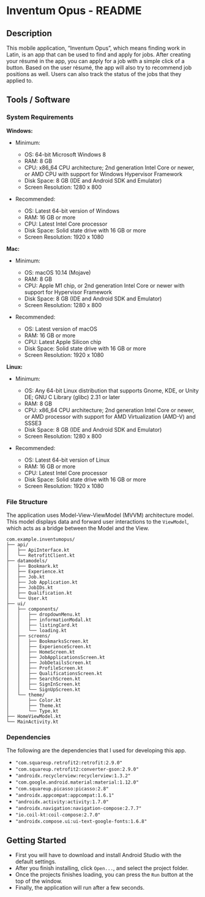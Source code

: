 # Inventum Opus - README

## Description
This mobile application, “Inventum Opus”, which means finding work in Latin, is an app that can be used to find and apply for jobs. After creating your résumé in the app, you can apply for a job with a simple click of a button. Based on the user résumé, the app will also try to recommend job positions as well. Users can also track the status of the jobs that they applied to.

## Tools / Software
### System Requirements
**Windows:**
- Minimum:
    - OS: 64-bit Microsoft Windows 8
    - RAM: 8 GB
    - CPU: x86_64 CPU architecture; 2nd generation Intel Core or newer, or AMD CPU with support for Windows Hypervisor Framework
    - Disk Space: 8 GB (IDE and Android SDK and Emulator)
    - Screen Resolution: 1280 x 800

- Recommended:
    - OS: Latest 64-bit version of Windows
    - RAM: 16 GB or more
    - CPU: Latest Intel Core processor
    - Disk Space: Solid state drive with 16 GB or more
    - Screen Resolution: 1920 x 1080

**Mac:**
- Minimum:
    - OS: macOS 10.14 (Mojave)
    - RAM: 8 GB
    - CPU: Apple M1 chip, or 2nd generation Intel Core or newer with support for Hypervisor Framework
    - Disk Space: 8 GB (IDE and Android SDK and Emulator)
    - Screen Resolution: 1280 x 800

- Recommended:
    - OS: Latest version of macOS
    - RAM: 16 GB or more
    - CPU: Latest Apple Silicon chip
    - Disk Space: Solid state drive with 16 GB or more
    - Screen Resolution: 1920 x 1080

**Linux:**
- Minimum:
    - OS: Any 64-bit Linux distribution that supports Gnome, KDE, or Unity DE; GNU C Library (glibc) 2.31 or later
    - RAM: 8 GB
    - CPU: x86_64 CPU architecture; 2nd generation Intel Core or newer, or AMD processor with support for AMD Virtualization (AMD-V) and SSSE3
    - Disk Space: 8 GB (IDE and Android SDK and Emulator)
    - Screen Resolution: 1280 x 800

- Recommended:
    - OS: Latest 64-bit version of Linux
    - RAM: 16 GB or more
    - CPU: Latest Intel Core processor
    - Disk Space: Solid state drive with 16 GB or more
    - Screen Resolution: 1920 x 1080

### File Structure
The application uses Model-View-ViewModel (MVVM) architecture model. This model displays data and forward user interactions to the `ViewModel`, which acts as a bridge between the Model and the View.

```
com.example.inventumopus/
├── api/
│   ├── ApiInterface.kt
│   └── RetrofitClient.kt
├── datamodels/
│   ├── Bookmark.kt
│   ├── Experience.kt
│   ├── Job.kt
│   ├── Job Application.kt
│   ├── JobIDs.kt
│   ├── Qualification.kt
│   └── User.kt
├── ui/
│   ├── components/
│   │   ├── dropdownMenu.kt
│   │   ├── informationModal.kt
│   │   ├── listingCard.kt
│   │   └── loading.kt
│   ├── screens/
│   │   ├── BookmarksScreen.kt
│   │   ├── ExperienceScreen.kt
│   │   ├── HomeScreen.kt
│   │   ├── JobApplicationsScreen.kt
│   │   ├── JobDetailsScreen.kt
│   │   ├── ProfileScreen.kt
│   │   ├── QualificationsScreen.kt
│   │   ├── SearchScreen.kt
│   │   ├── SignInScreen.kt
│   │   └── SignUpScreen.kt
│   └── theme/
│       ├── Color.kt
│       ├── Theme.kt
│       └── Type.kt
├── HomeViewModel.kt
└── MainActivity.kt
```

### Dependencies
The following are the dependencies that I used for developing this app.

- ``"com.squareup.retrofit2:retrofit:2.9.0"``
- ``"com.squareup.retrofit2:converter-gson:2.9.0"``
- ``"androidx.recyclerview:recyclerview:1.3.2"``
- ``"com.google.android.material:material:1.12.0"``
- ``"com.squareup.picasso:picasso:2.8"``
- ``"androidx.appcompat:appcompat:1.6.1"``
- ``"androidx.activity:activity:1.7.0"``
- ``"androidx.navigation:navigation-compose:2.7.7"``
- ``"io.coil-kt:coil-compose:2.7.0"``
- ``"androidx.compose.ui:ui-text-google-fonts:1.6.8"``


## Getting Started
- First you will have to download and install Android Studio with the default settings.
- After you finish installing, click ``Open...``, and select the project folder.
- Once the projects finishes loading, you can press the ``Run`` button at the top of the window.
- Finally, the application will run after a few seconds.